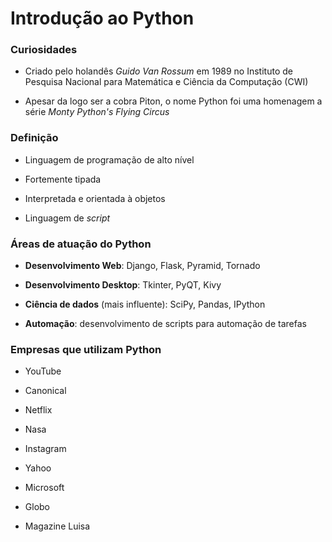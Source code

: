 # Introdução ao Python

### Curiosidades

* Criado pelo holandês _Guido Van Rossum_ em 1989 no Instituto de Pesquisa Nacional para Matemática e Ciência da Computação (CWI)

* Apesar da logo ser a cobra Piton, o nome Python foi uma homenagem a série _Monty Python's Flying Circus_

### Definição

* Linguagem de programação de alto nível

* Fortemente tipada

* Interpretada e orientada à objetos

* Linguagem de _script_

### Áreas de atuação do Python

* **Desenvolvimento Web**: Django, Flask, Pyramid, Tornado

* **Desenvolvimento Desktop**: Tkinter, PyQT, Kivy

* **Ciência de dados** (mais influente): SciPy, Pandas, IPython

* **Automação**: desenvolvimento de scripts para automação de tarefas

### Empresas que utilizam Python

* YouTube

* Canonical

* Netflix

* Nasa

* Instagram

* Yahoo

* Microsoft

* Globo

* Magazine Luisa